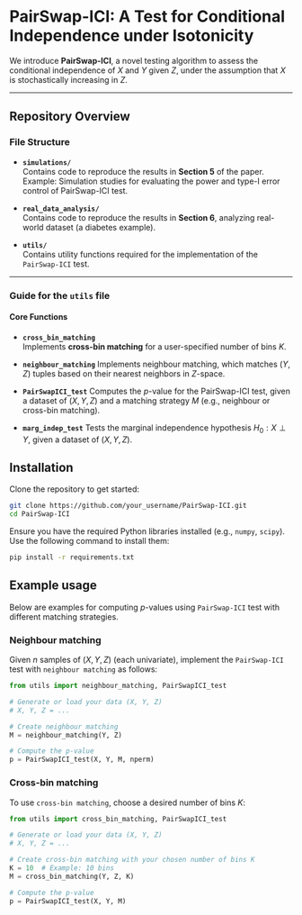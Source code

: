 # PairSwap-ICI: A Test for Conditional Independence under Isotonicity

We introduce **PairSwap-ICI**, a novel testing algorithm to assess the conditional independence of $X$ and $Y$ given $Z$, under the assumption that $X$ is stochastically increasing in $Z$.

---

## Repository Overview

### File Structure

- **`simulations/`**  
  Contains code to reproduce the results in **Section 5** of the paper.  
  Example: Simulation studies for evaluating the power and type-I error control of PairSwap-ICI test.

- **`real_data_analysis/`**  
  Contains code to reproduce the results in **Section 6**, analyzing real-world dataset (a diabetes example).

- **`utils/`**  
  Contains utility functions required for the implementation of the `PairSwap-ICI` test.  

---

### Guide for the `utils` file

#### Core Functions

- **`cross_bin_matching`**  
  Implements **cross-bin matching** for a user-specified number of bins $K$. 

- **`neighbour_matching`**
  Implements neighbour matching, which matches $(Y,Z)$ tuples based on their nearest neighbors in $Z$-space.

- **`PairSwapICI_test`**
  Computes the $p$-value for the PairSwap-ICI test, given a dataset of $(X,Y,Z)$ and a matching strategy $M$ (e.g., neighbour or cross-bin matching).

- **`marg_indep_test`**
  Tests the marginal independence hypothesis $H_0:X\perp Y$, given a dataset of $(X,Y,Z)$.

## Installation
Clone the repository to get started:
```bash
git clone https://github.com/your_username/PairSwap-ICI.git
cd PairSwap-ICI
```
Ensure you have the required Python libraries installed (e.g., `numpy`, `scipy`). Use the following command to install them:
```bash
pip install -r requirements.txt
```

## Example usage
Below are examples for computing $p$-values using `PairSwap-ICI` test with different matching strategies.

### Neighbour matching
Given $n$ samples of $(X,Y,Z)$ (each univariate), implement the `PairSwap-ICI` test with `neighbour matching` as follows:
```python
from utils import neighbour_matching, PairSwapICI_test

# Generate or load your data (X, Y, Z)
# X, Y, Z = ...

# Create neighbour matching
M = neighbour_matching(Y, Z)

# Compute the p-value
p = PairSwapICI_test(X, Y, M, nperm)
```
### Cross-bin matching
To use `cross-bin matching`, choose a desired number of bins $K$:
```python
from utils import cross_bin_matching, PairSwapICI_test

# Generate or load your data (X, Y, Z)
# X, Y, Z = ...

# Create cross-bin matching with your chosen number of bins K
K = 10  # Example: 10 bins
M = cross_bin_matching(Y, Z, K)

# Compute the p-value
p = PairSwapICI_test(X, Y, M)
```